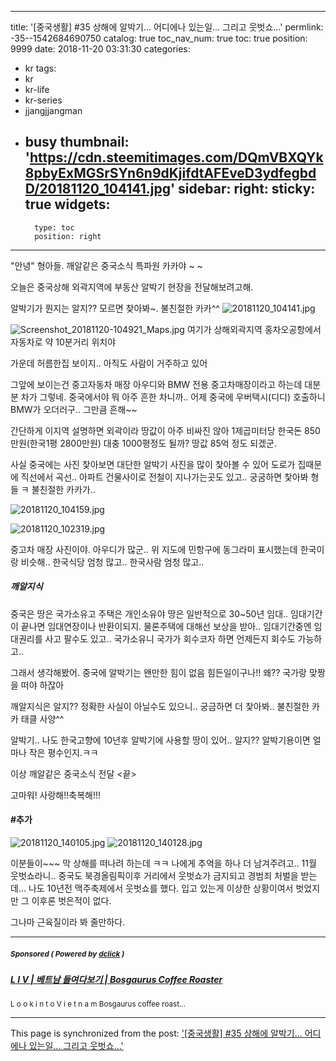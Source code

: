 
---
title: '[중국생활] #35 상해에 알박기... 어디에나 있는일... 그리고 웃벗쇼...'
permlink: -35--1542684690750
catalog: true
toc_nav_num: true
toc: true
position: 9999
date: 2018-11-20 03:31:30
categories:
- kr
tags:
- kr
- kr-life
- kr-series
- jjangjjangman
- busy
thumbnail: 'https://cdn.steemitimages.com/DQmVBXQYk8pbyExMGSrSYn6n9dKjifdtAFEveD3ydfegbdD/20181120_104141.jpg'
sidebar:
    right:
        sticky: true
widgets:
    -
        type: toc
        position: right
---


"안녕" 형아들.  깨알같은 중국소식 특파원 카카야 ~ ~

오늘은 중국상해 외곽지역에 부동산 알박기
현장을 전달해보려고해.

알박기가 뭔지는 알지??
모르면 찾아봐~. 불친절한 카카^^
![20181120_104141.jpg](https://cdn.steemitimages.com/DQmVBXQYk8pbyExMGSrSYn6n9dKjifdtAFEveD3ydfegbdD/20181120_104141.jpg)

![Screenshot_20181120-104921_Maps.jpg](https://cdn.steemitimages.com/DQmW4rn9KUHxCwkiRTjBA3QKpwtBCSonbaLb4RiwCYiYkdw/Screenshot_20181120-104921_Maps.jpg)
여기가 상해외곽지역  홍차오공항에서 자동차로 약
10분거리 위치야

가운데 허름한집 보이지.. 
아직도 사람이 거주하고 있어

그앞에 보이는건 중고자동차 매장
아우디와 BMW 전용 중고차매장이라고
하는데 대분분 차가 그렇네.
중국에서야 뭐 아주 흔한 차니까..
어제 중국에 우버택시(디디) 호출하니
BMW가 오더러구.. 그만큼 흔해~~

간단하게 이지역 설명하면 외곽이라
땅값이 아주 비싸진 않아
1제곱미터당 한국돈 850만원(한국1평 2800만원)
대충 1000평정도 될까? 땅값 85억 정도 되겠군.

사실 중국에는 사진 찿아보면 대단한 알박기
사진을 많이 찿아볼 수 있어
도로가 집때문에 직선에서 곡선..
아파트 건물사이로 전철이 지나가는곳도
있고.. 궁굼하면 찿아봐 형들 ㅋ 불친절한 카카가..

![20181120_104159.jpg](https://cdn.steemitimages.com/DQmdnUvQAqcdHMLNEnWEXj5WU2R8Unfv7nwRGxJyRotKPb8/20181120_104159.jpg)

![20181120_102319.jpg](https://cdn.steemitimages.com/DQmNxxhWCqWCW1apnmsfDbqFwWVSkX9WwmS8FdM9TDDusFR/20181120_102319.jpg)

중고차 매장 사진이야. 아우디가 많군..
위 지도에 민항구에 동그라미 표시했는데
한국이랑 비슷해..
한국식당 엄청 많고.. 한국사람 엄청 많고..

##### 깨알지식
중국은 땅은 국가소유고 주택은 개인소유야
땅은 일반적으로 30~50년 임대.. 임대기간이
끝나면 임대연장이나 반환이되지.
물론주택에 대해선 보상을 받아..
임대기간중엔 임대권리를 사고 팔수도 있고..
국가소유니 국가가 회수코자 하면 언제든지
회수도 가능하고..

그래서 생각해봤어.
중국에 알박기는 왠만한 힘이 없음
힘든일이구나!! 왜?? 국가랑 맞짱을 떠야 하잖아

깨알지식은 알지?? 정확한 사실이 아닐수도
있으니.. 궁금하면 더 찿아봐.. 불친절한 카카
태클 사양^^

알박기.. 나도 한국고향에 10년후 알박기에
사용할 땅이 있어.. 
알지?? 알박기용이면 얼마나 작은  평수인지.ㅋㅋ

이상 깨알같은 중국소식 전달 <끝>

고마워! 사랑해!!축복해!!!


#### #추가
![20181120_140105.jpg](https://cdn.steemitimages.com/DQmP56L32183kjFh5TfeSzYi2CFKCynfi39k36sXwZRMbjg/20181120_140105.jpg)
![20181120_140128.jpg](https://cdn.steemitimages.com/DQmQTRy6qdUWHXGAcVmTYJEH8fjwuLp1PvPUo5pEL258wCA/20181120_140128.jpg)

이분들이~~~ 막 상해를 떠나려 하는데
ㅋㅋ 나에게 추억을 하나 더 남겨주려고..
11월 웃벗쇼라니.. 중국도 북경올림픽이후
거리에서 웃벗쇼가 금지되고 경범죄 처벌을
받는데... 나도 10년전 맥주축제에서 웃벗쇼를
했다. 입고 있는게 이상한 상황이여서 벗었지만
그 이후론 벗은적이 없다.

그나마 근육질이라 봐 줄만하다.




---

#####  <sub> **Sponsored ( Powered by [dclick](https://www.dclick.io) )** </sub>
##### [L I V | 베트남 들여다보기 | Bosgaurus Coffee Roaster](https://api.dclick.io/v1/c?x=eyJhbGciOiJIUzI1NiIsInR5cCI6IkpXVCJ9.eyJjIjoia2lidW1oIiwicyI6Ii0zNS0tMTU0MjY4NDY5MDc1MCIsImEiOlsidC04NjIiXSwidXJsIjoiaHR0cHM6Ly9zdGVlbWl0LmNvbS9rci9AbWFjaGVsbGluL2xpLXYtYm9zZ2F1cnVzLWNvZmZlZS1yb2FzdGVyLTE1NDI2MDkwMjAyODAiLCJpYXQiOjE1NDI2ODQ2OTAsImV4cCI6MTg1ODA0NDY5MH0.LhJslRnY92FgF3kbJNWb0mB1ulUPFDY7AsFPpa7Zg0w)
<sup>L o o k i n t o V i e t n a m Bosgaurus coffee roast...</sup>
</center>

- - -

This page is synchronized from the post: ['[중국생활] #35 상해에 알박기... 어디에나 있는일... 그리고 웃벗쇼...'](https://steemit.com/@kibumh/-35--1542684690750)
